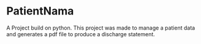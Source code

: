 # PatientNama
A Project build on python. This project was made to manage a patient data and generates a pdf file to produce a discharge statement.
